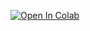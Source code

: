 
[![Open In Colab](https://colab.research.google.com/assets/colab-badge.svg)](https://colab.research.google.com/github/kareem1925/Ismailia-school-of-AI/blob/master/quantum_gradients/universal_qubit_classifier_gradient_descent.ipynb#scrollTo=X6C-bIGvt6mN)
